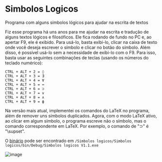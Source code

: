 # Simbolos Logicos

Programa com alguns símbolos lógicos para ajudar na escrita de textos

Fiz esse programa há uns anos para me ajudar na escrita e tradução de alguns textos lógicos e filosóficos. Ele fica rodando de fundo no PC e, ao apertar F9, ele é exibido. Para usá-lo, basta exibi-lo, clicar na caixa de texto onde você deseja escrever o símbolo e clicar no botão do símbolo. 
Além disso, é possível usá-lo sem a necessidade de exibi-lo com o F9. Para isso, basta usar as seguintes combinações de teclas (usando os números do teclado numérico):

```CTRL + ALT + 1 = □
CTRL + ALT + 2 = ◊
CTRL + ALT + 3 = Ǝ
CTRL + ALT + 4 = ∀
CTRL + ALT + 5 = ↔
CTRL + ALT + 6 = ⊃
CTRL + ALT + 7 = ∨
CTRL + ALT + 8 = ∧
CTRL + ALT + 9 = ϕ
```

Na versão mais atual, implementei os comandos do LaTeX no programa, além de remover uns símbolos duplicados. Agora, com o modo LaTeX ativo, ao clicar em algum símbolo, o programa escreve não o símbolo, mas o comando correspondente em LaTeX. Por exemplo, o comando de "⊃" é "\supset".

O [binário](https://github.com/Nickguitar/SimbolosLogicos/raw/main/Simbolos%20logicos/bin/Debug/Simbolos%20logicos%20V1.1.exe) pode ser encontrado em `/Simbolos logicos/Simbolos logicos/bin/Debug/Simbolos logicos V1.1.exe`

![image](https://user-images.githubusercontent.com/3837916/115126830-669fc180-9fa8-11eb-8376-4022a550727d.png)
